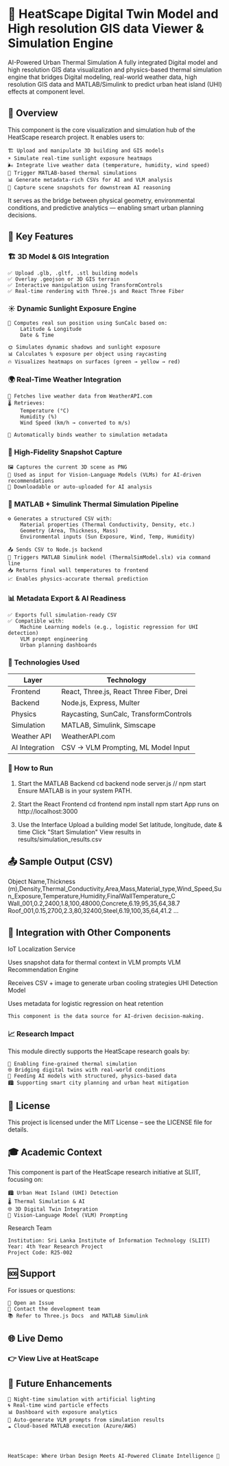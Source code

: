 # 🌇 HeatScape Digital Twin Model and High resolution GIS data Viewer & Simulation Engine

AI-Powered Urban Thermal Simulation
A fully integrated Digital model and high resolution GIS data visualization and physics-based thermal simulation engine that bridges Digital modeling, real-world weather data, high resolution GIS data and MATLAB/Simulink to predict urban heat island (UHI) effects at component level. 

## 🌟 Overview 

This component is the core visualization and simulation hub of the HeatScape research project. It enables users to: 

    🏗️ Upload and manipulate 3D building and GIS models
    ☀️ Simulate real-time sunlight exposure heatmaps
    🌬️ Integrate live weather data (temperature, humidity, wind speed)
    🧪 Trigger MATLAB-based thermal simulations
    📊 Generate metadata-rich CSVs for AI and VLM analysis
    📸 Capture scene snapshots for downstream AI reasoning
     

It serves as the bridge between physical geometry, environmental conditions, and predictive analytics — enabling smart urban planning decisions. 
 
## 🚀 Key Features 
### 🏗️ 3D Model & GIS Integration 

    ✅ Upload .glb, .gltf, .stl building models
    ✅ Overlay .geojson or 3D GIS terrain
    ✅ Interactive manipulation using TransformControls
    ✅ Real-time rendering with Three.js and React Three Fiber
     

### ☀️ Dynamic Sunlight Exposure Engine 

    🔅 Computes real sun position using SunCalc based on:
        Latitude & Longitude
        Date & Time
         
    🌞 Simulates dynamic shadows and sunlight exposure
    📊 Calculates % exposure per object using raycasting
    🔥 Visualizes heatmaps on surfaces (green → yellow → red)
     

### 🌍 Real-Time Weather Integration 

    📡 Fetches live weather data from WeatherAPI.com 
    🌡️ Retrieves:
        Temperature (°C)
        Humidity (%)
        Wind Speed (km/h → converted to m/s)
         
    🔄 Automatically binds weather to simulation metadata
     

### 📸 High-Fidelity Snapshot Capture 

    🖼️ Captures the current 3D scene as PNG
    🎯 Used as input for Vision-Language Models (VLMs) for AI-driven recommendations
    💾 Downloadable or auto-uploaded for AI analysis
     

### 🧪 MATLAB + Simulink Thermal Simulation Pipeline 

    ⚙️ Generates a structured CSV with:
        Material properties (Thermal Conductivity, Density, etc.)
        Geometry (Area, Thickness, Mass)
        Environmental inputs (Sun Exposure, Wind, Temp, Humidity)
         
    📤 Sends CSV to Node.js backend
    🤖 Triggers MATLAB Simulink model (ThermalSimModel.slx) via command line
    📥 Returns final wall temperatures to frontend
    📈 Enables physics-accurate thermal prediction
     

### 📊 Metadata Export & AI Readiness 

    ✅ Exports full simulation-ready CSV
    ✅ Compatible with:
        Machine Learning models (e.g., logistic regression for UHI detection)
        VLM prompt engineering
        Urban planning dashboards
	

### 🔧 Technologies Used

| Layer                      | Technology                                                              |
|-------------------------------|-------------------------------------------------------------------------------|
| Frontend     | React, Three.js, React Three Fiber, Drei     |
| Backend                    | Node.js, Express, Multer                                               |
| Physics                    | Raycasting, SunCalc, TransformControls                                           |
| Simulation     | MATLAB, Simulink, Simscape     |
| Weather API                   | WeatherAPI.com                                           |
| AI Integration                    | CSV → VLM Prompting, ML Model Input                                           |      
               	
	      
### 🚀 How to Run 
1. Start the MATLAB Backend 
	cd backend
	node server.js // npm start
   Ensure MATLAB is in your system PATH. 
     

2. Start the React Frontend 
	cd frontend
	npm install
	npm start
   App runs on http://localhost:3000 
     

4. Use the Interface 
    Upload a building model
    Set latitude, longitude, date & time
    Click "Start Simulation"
    View results in results/simulation_results.csv
     

 
## 📤 Sample Output (CSV) 

Object Name,Thickness (m),Density,Thermal_Conductivity,Area,Mass,Material_type,Wind_Speed,Sun_Exposure,Temperature,Humidity,FinalWallTemperature_C
Wall_001,0.2,2400,1.8,100,48000,Concrete,6.19,95,35,64,38.7
Roof_001,0.15,2700,2.3,80,32400,Steel,6.19,100,35,64,41.2
...
 
 
 
## 🤝 Integration with Other Components 
IoT Localization Service
	
Uses snapshot data for
thermal context
in VLM prompts
VLM Recommendation Engine
	
Receives
CSV + image
to generate
urban cooling strategies
UHI Detection Model
	
Uses metadata for
logistic regression
on heat retention
 
 
    This component is the data source for AI-driven decision-making. 
     
 
### 📈 Research Impact 

This module directly supports the HeatScape research goals by: 

    🔬 Enabling fine-grained thermal simulation
    🌐 Bridging digital twins with real-world conditions
    🤖 Feeding AI models with structured, physics-based data
    🏙️ Supporting smart city planning and urban heat mitigation
     

 
## 📄 License 

This project is licensed under the MIT License – see the LICENSE  file for details. 
 
## 🎓 Academic Context 

This component is part of the HeatScape research initiative at SLIIT, focusing on: 

    🏙️ Urban Heat Island (UHI) Detection
    🌡️ Thermal Simulation & AI
    🌐 3D Digital Twin Integration
    🤖 Vision-Language Model (VLM) Prompting
     

Research Team 

    Institution: Sri Lanka Institute of Information Technology (SLIIT)
    Year: 4th Year Research Project
    Project Code: R25-002
     

 
## 🆘 Support 

For issues or questions: 

    🐞 Open an Issue 
    📧 Contact the development team
    📚 Refer to Three.js Docs  and MATLAB Simulink 
     

 
## 🌐 Live Demo 

### 👉 View Live at HeatScape  
 
## 🌟 Future Enhancements 

    🌙 Night-time simulation with artificial lighting
    🌀 Real-time wind particle effects
    📊 Dashboard with exposure analytics
    🤖 Auto-generate VLM prompts from simulation results
    ☁️ Cloud-based MATLAB execution (Azure/AWS)
     

 

    HeatScape: Where Urban Design Meets AI-Powered Climate Intelligence 🌆 
     
